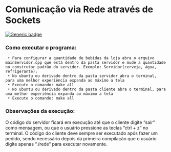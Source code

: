 # **Comunicação via Rede através de Sockets**

[![Generic badge](https://img.shields.io/badge/Status-Desenvolvimento-<red>.svg)](https://shields.io/)

### Como executar o programa:
     • Para configurar a quantidade de bebidas da loja abra o arquivo mainServidor.cpp que está dentro da pasta servidor e mude a quantidade no construtor padrão do servidor. Exemplo: Servidor(cerveja, água, refrigerante);
     • No ubuntu ou derivado dentro da pasta servidor abra o terminal, para uma melhor experiência expanda ao máximo a tela
     • Execute o comando: make all
     • No ubuntu ou derivado dentro da pasta cliente abra o terminal, para uma melhor experiência expanda ao máximo a tela
     • Execute o comando: make all

### Observações da execução:
O código do servidor ficará em execução até que o cliente digite “sair” como mensagem, ou que o usuário pressione as teclas ”ctrl + z” no terminal. O código do cliente deve sempre ser executado após fazer um pedido, sendo necessário depois da primeira compilação que o usuário digite apenas “./rede“ para executar novamente.

 


